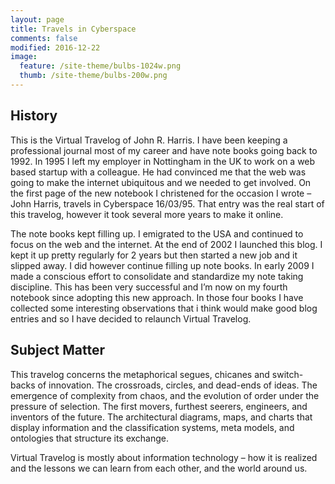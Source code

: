 ```yaml
---
layout: page
title: Travels in Cyberspace
comments: false
modified: 2016-12-22
image:
  feature: /site-theme/bulbs-1024w.png
  thumb: /site-theme/bulbs-200w.png
---
```


## History
This is the Virtual Travelog of John R. Harris. I have been keeping a professional journal most of my career and have note books going back to 1992. In 1995 I left my employer in Nottingham in the UK to work on a web based startup with a colleague. He had convinced me that the web was going to make the internet ubiquitous and we needed to get involved. On the first page of the new notebook I christened for the occasion I wrote – John Harris, travels in Cyberspace 16/03/95. That entry was the real start of this travelog, however it took several more years to make it online.

The note books kept filling up. I emigrated to the USA and continued to focus on the web and the internet. At the end of 2002 I launched this blog. I kept it up pretty regularly for 2 years but then started a new job and it slipped away. I did however continue filling up note books. In early 2009 I made a conscious effort to consolidate and standardize my note taking discipline. This has been very successful and I’m now on my fourth notebook since adopting this new approach. In those four books I have collected some interesting observations that i think would make good blog entries and so I have decided to relaunch Virtual Travelog.

## Subject Matter
This travelog concerns the metaphorical segues, chicanes and switch-backs of innovation. The crossroads, circles, and dead-ends of ideas. The emergence of complexity from chaos, and the evolution of order under the pressure of selection. The first movers, furthest seerers, engineers, and inventors of the future. The architectural diagrams, maps, and charts that display information and the classification systems, meta models, and ontologies that structure its exchange.

Virtual Travelog is mostly about information technology – how it is realized and the lessons we can learn from each other, and the world around us.